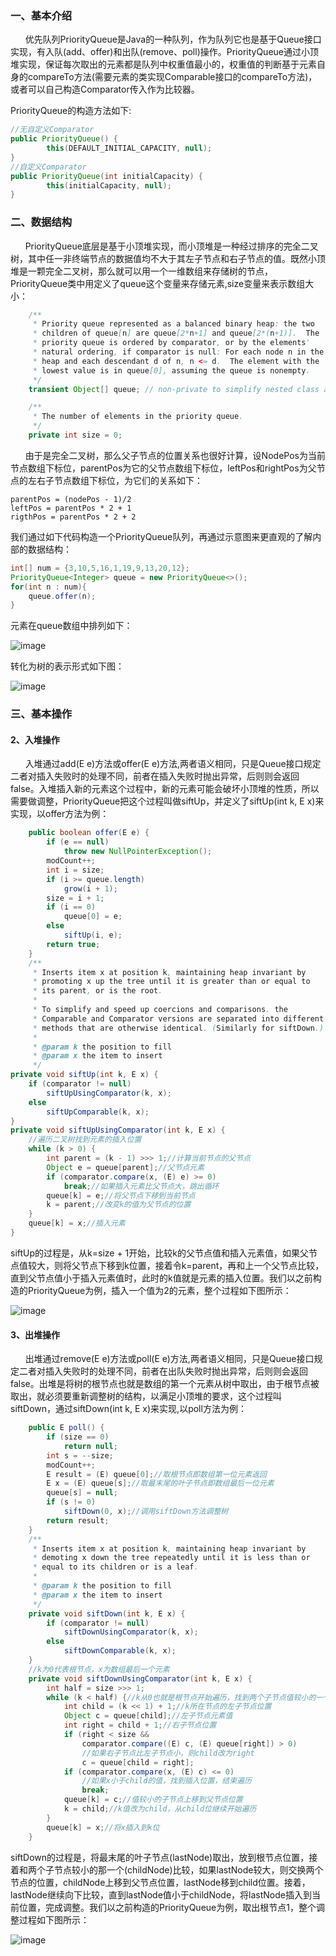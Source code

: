 ### 一、基本介绍
&nbsp;&nbsp;&nbsp;&nbsp;&nbsp;&nbsp;优先队列PriorityQueue是Java的一种队列，作为队列它也是基于Queue接口实现，有入队(add、offer)和出队(remove、poll)操作。PriorityQueue通过小顶堆实现，保证每次取出的元素都是队列中权重值最小的，权重值的判断基于元素自身的compareTo方法(需要元素的类实现Comparable接口的compareTo方法)，或者可以自己构造Comparator传入作为比较器。

PriorityQueue的构造方法如下:

```java
//无自定义Comparator
public PriorityQueue() {
        this(DEFAULT_INITIAL_CAPACITY, null);
}
//自定义Comparator
public PriorityQueue(int initialCapacity) {
        this(initialCapacity, null);
}
```

### 二、数据结构
&nbsp;&nbsp;&nbsp;&nbsp;&nbsp;&nbsp;PriorityQueue底层是基于小顶堆实现，而小顶堆是一种经过排序的完全二叉树，其中任一非终端节点的数据值均不大于其左子节点和右子节点的值。既然小顶堆是一颗完全二叉树，那么就可以用一个一维数组来存储树的节点，PriorityQueue类中用定义了queue这个变量来存储元素,size变量来表示数组大小：

```java
    /**
     * Priority queue represented as a balanced binary heap: the two
     * children of queue[n] are queue[2*n+1] and queue[2*(n+1)].  The
     * priority queue is ordered by comparator, or by the elements'
     * natural ordering, if comparator is null: For each node n in the
     * heap and each descendant d of n, n <= d.  The element with the
     * lowest value is in queue[0], assuming the queue is nonempty.
     */
    transient Object[] queue; // non-private to simplify nested class access

    /**
     * The number of elements in the priority queue.
     */
    private int size = 0;
```
&nbsp;&nbsp;&nbsp;&nbsp;&nbsp;&nbsp;由于是完全二叉树，那么父子节点的位置关系也很好计算，设NodePos为当前节点数组下标位，parentPos为它的父节点数组下标位，leftPos和rightPos为父节点的左右子节点数组下标位，为它们的关系如下：

```
parentPos = (nodePos - 1)/2
leftPos = parentPos * 2 + 1
rigthPos = parentPos * 2 + 2
```

我们通过如下代码构造一个PriorityQueue队列，再通过示意图来更直观的了解内部的数据结构：

```java
int[] num = {3,10,5,16,1,19,9,13,20,12};
PriorityQueue<Integer> queue = new PriorityQueue<>();
for(int n : num){
    queue.offer(n);
}
```
元素在queue数组中排列如下：

![image](http://note.youdao.com/yws/res/6865/CC1336599DEB42A0B628105A103BE553)

转化为树的表示形式如下图：

![image](http://note.youdao.com/yws/res/6873/77FE21B0F25F4C218D72E344016A62DF)
### 三、基本操作
#### 2、入堆操作

&nbsp;&nbsp;&nbsp;&nbsp;&nbsp;&nbsp;入堆通过add(E e)方法或offer(E e)方法,两者语义相同，只是Queue接口规定二者对插入失败时的处理不同，前者在插入失败时抛出异常，后则则会返回false。入堆插入新的元素这个过程中，新的元素可能会破坏小顶堆的性质，所以需要做调整，PriorityQueue把这个过程叫做siftUp，并定义了siftUp(int k, E x)来实现，以offer方法为例：

```java
    public boolean offer(E e) {
        if (e == null)
            throw new NullPointerException();
        modCount++;
        int i = size;
        if (i >= queue.length)
            grow(i + 1);
        size = i + 1;
        if (i == 0)
            queue[0] = e;
        else
            siftUp(i, e);
        return true;
    }
    /**
     * Inserts item x at position k, maintaining heap invariant by
     * promoting x up the tree until it is greater than or equal to
     * its parent, or is the root.
     *
     * To simplify and speed up coercions and comparisons. the
     * Comparable and Comparator versions are separated into different
     * methods that are otherwise identical. (Similarly for siftDown.)
     *
     * @param k the position to fill
     * @param x the item to insert
     */
private void siftUp(int k, E x) {
    if (comparator != null)
        siftUpUsingComparator(k, x);
    else
        siftUpComparable(k, x);
}
private void siftUpUsingComparator(int k, E x) {
    //遍历二叉树找到元素的插入位置
    while (k > 0) {
        int parent = (k - 1) >>> 1;//计算当前节点的父节点
        Object e = queue[parent];//父节点元素
        if (comparator.compare(x, (E) e) >= 0)
            break;//如果插入元素比父节点大，跳出循环
        queue[k] = e;//将父节点下移到当前节点
        k = parent;//改变k的值为父节点的位置
    }
    queue[k] = x;//插入元素
}
```
siftUp的过程是，从k=size + 1开始，比较k的父节点值和插入元素值，如果父节点值较大，则将父节点下移到k位置，接着令k=parent，再和上一个父节点比较，直到父节点值小于插入元素值时，此时的k值就是元素的插入位置。我们以之前构造的PriorityQueue为例，插入一个值为2的元素，整个过程如下图所示：

![image](http://note.youdao.com/yws/res/6911/40BB4DD228FA436ABB3766C10A92E6D7)
#### 3、出堆操作
&nbsp;&nbsp;&nbsp;&nbsp;&nbsp;&nbsp;出堆通过remove(E e)方法或poll(E e)方法,两者语义相同，只是Queue接口规定二者对插入失败时的处理不同，前者在出队失败时抛出异常，后则则会返回false。出堆是将树的根节点也就是数组的第一个元素从树中取出，由于根节点被取出，就必须要重新调整树的结构，以满足小顶堆的要求，这个过程叫siftDown，通过siftDown(int k, E x)来实现,以poll方法为例：

```java
    public E poll() {
        if (size == 0)
            return null;
        int s = --size;
        modCount++;
        E result = (E) queue[0];//取根节点即数组第一位元素返回
        E x = (E) queue[s];//取最末尾的叶子节点即数组最后一位元素
        queue[s] = null;
        if (s != 0)
            siftDown(0, x);//调用siftDown方法调整树
        return result;
    }
    /**
     * Inserts item x at position k, maintaining heap invariant by
     * demoting x down the tree repeatedly until it is less than or
     * equal to its children or is a leaf.
     *
     * @param k the position to fill
     * @param x the item to insert
     */
    private void siftDown(int k, E x) {
        if (comparator != null)
            siftDownUsingComparator(k, x);
        else
            siftDownComparable(k, x);
    }
    //k为0代表根节点，x为数组最后一个元素
    private void siftDownUsingComparator(int k, E x) {
        int half = size >>> 1;
        while (k < half) {//k从0也就是根节点开始遍历，找到两个子节点值较小的一个，往下遍历
            int child = (k << 1) + 1;//k所在节点的左子节点位置
            Object c = queue[child];//左子节点元素值
            int right = child + 1;//右子节点位置
            if (right < size &&
                comparator.compare((E) c, (E) queue[right]) > 0)
                //如果右子节点比左子节点小，则child改为right
                c = queue[child = right];
            if (comparator.compare(x, (E) c) <= 0)
                //如果x小于child的值，找到插入位置，结束遍历
                break;
            queue[k] = c;//值较小的子节点上移到父节点位置
            k = child;//k值改为child，从child位继续开始遍历
        }
        queue[k] = x;//将x插入到k位
    }
```
siftDown的过程是，将最末尾的叶子节点(lastNode)取出，放到根节点位置，接着和两个子节点较小的那一个(childNode)比较，如果lastNode较大，则交换两个节点的位置，childNode上移到父节点位置，lastNode移到child位置。接着，lastNode继续向下比较，直到lastNode值小于childNode，将lastNode插入到当前位置，完成调整。我们以之前构造的PriorityQueue为例，取出根节点1，整个调整过程如下图所示：

![image](http://note.youdao.com/yws/res/6956/7C8B0A3061F04F769DC192BB9A65D4DB)